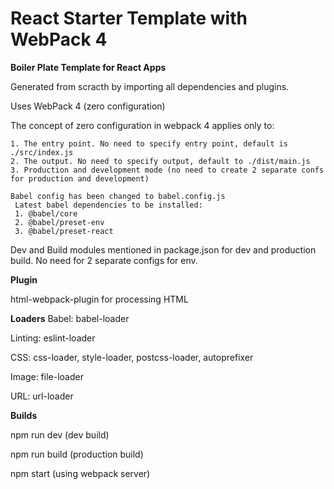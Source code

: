 
# React Starter Template with WebPack 4
**Boiler Plate Template for React Apps**

Generated from scracth by importing all dependencies and plugins.

Uses WebPack 4 (zero configuration)

The concept of zero configuration in webpack 4 applies only to:

    1. The entry point. No need to specify entry point, default is ./src/index.js
    2. The output. No need to specify output, default to ./dist/main.js
    3. Production and development mode (no need to create 2 separate confs for production and development)
    
    Babel config has been changed to babel.config.js
     Latest babel dependencies to be installed:
     1. @babel/core
     2. @babel/preset-env
     3. @babel/preset-react
     
     
Dev and Build modules mentioned in package.json for dev and production build. No need for 2 separate configs for env.
     
**Plugin**

html-webpack-plugin for processing HTML

**Loaders**
Babel: babel-loader

Linting: eslint-loader

CSS: css-loader, style-loader, postcss-loader, autoprefixer

Image: file-loader

URL: url-loader


**Builds**

npm run dev (dev build)

npm run build (production build)

npm start (using webpack server)
